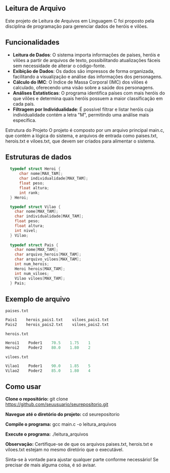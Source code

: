 ## Leitura de Arquivo
Este projeto de Leitura de Arquivos em Linguagem C foi proposto pela disciplina de programação para gerenciar dados de heróis e vilões.

## Funcionalidades
- **Leitura de Dados**: O sistema importa informações de países, heróis e vilões a partir de arquivos de texto, possibilitando atualizações fáceis sem necessidade de alterar o código-fonte.
- **Exibição de Dados**: Os dados são impressos de forma organizada, facilitando a visualização e análise das informações dos personagens.
- **Cálculo do IMC**: O Índice de Massa Corporal (IMC) dos vilões é calculado, oferecendo uma visão sobre a saúde dos personagens.
- **Análises Estatísticas**: O programa identifica países com mais heróis do que vilões e determina quais heróis possuem a maior classificação em cada país.
- **Filtragem por Individualidade**: É possível filtrar e listar heróis cuja individualidade contém a letra "M", permitindo uma análise mais específica.

Estrutura do Projeto
O projeto é composto por um arquivo principal main.c, que contém a lógica do sistema, e arquivos de entrada como paises.txt, herois.txt e viloes.txt, que devem ser criados para alimentar o sistema.

## Estruturas de dados
```c
  typedef struct Heroi {
      char nome[MAX_TAM];
      char individualidade[MAX_TAM];
      float peso;
      float altura;
      int rank;
  } Heroi;

  typedef struct Vilao {
    char nome[MAX_TAM];
    char individualidade[MAX_TAM];
    float peso;
    float altura;
    int nivel;
  } Vilao;
  
  typedef struct Pais {
    char nome[MAX_TAM];
    char arquivo_herois[MAX_TAM];
    char arquivo_viloes[MAX_TAM];
    int num_herois;
    Heroi herois[MAX_TAM];
    int num_viloes;
    Vilao viloes[MAX_TAM];
  } Pais;
```

## Exemplo de arquivo
`paises.txt`
```c
Pais1    herois_pais1.txt    viloes_pais1.txt
Pais2    herois_pais2.txt    viloes_pais2.txt
```

`herois.txt`
```c
Heroi1    Poder1    70.5    1.75    1
Heroi2    Poder2    80.0    1.80    2
```

`viloes.txt`
```c
Vilao1    Poder1    90.0    1.85    5
Vilao2    Poder2    85.0    1.80    4
```

## Como usar
**Clone o repositório:**
git clone https://github.com/seuusuario/seurepositorio.git

**Navegue até o diretório do projeto:**
cd seurepositorio

**Compile o programa:**
gcc main.c -o leitura_arquivos

**Execute o programa:**
./leitura_arquivos

**Observação:**
Certifique-se de que os arquivos paises.txt, herois.txt e viloes.txt estejam no mesmo diretório que o executável.

Sinta-se à vontade para ajustar qualquer parte conforme necessário! Se precisar de mais alguma coisa, é só avisar.

